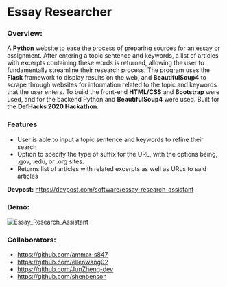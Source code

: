 # Essay Researcher
### Overview:
A **Python** website to ease the process of preparing sources for an essay or assignment. After entering a topic sentence and keywords, a list of articles with excerpts containing these words is returned, allowing the user to fundamentally streamline their research process. The program uses the **Flask** framework to display results on the web, and **BeautifulSoup4** to scrape through websites for information related to the topic and keywords that the user enters. To build the front-end **HTML/CSS** and **Bootstrap** were used, and for the backend Python and **BeautifulSoup4** were used. Built for the **DefHacks 2020 Hackathon**.

### Features
* User is able to input a topic sentence and keywords to refine their search 
* Option to specify the type of suffix for the URL, with the options being, .gov, .edu, or .org sites.
* Returns list of articles with related excerpts as well as URLs to said articles

**Devpost:** https://devpost.com/software/essay-research-assistant

### Demo:
![Essay_Research_Assistant](https://user-images.githubusercontent.com/66835262/86067439-df965280-ba42-11ea-8981-206d67c91648.gif)

### Collaborators: 
* https://github.com/ammar-s847
* https://github.com/ellenwang02
* https://github.com/JunZheng-dev
* https://github.com/shenbenson
